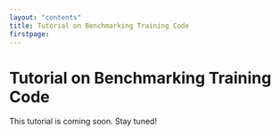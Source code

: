 ```yaml
---
layout: "contents"
title: Tutorial on Benchmarking Training Code
firstpage:
---
```


# Tutorial on Benchmarking Training Code

This tutorial is coming soon. Stay tuned!
